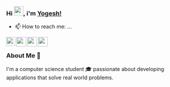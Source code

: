 ### Hi <img src="https://github.com/TheDudeThatCode/TheDudeThatCode/blob/master/Assets/Hi.gif" width="25px">, i'm [Yogesh!](https://yogeshbhardwaj.herokuapp.com/)

- 📫 How to reach me: ...
<a href="https://www.linkedin.com/in/yogesh-bhardwaj-61a005157/">
  <img align="left" width="24px" src="https://cdn.jsdelivr.net/npm/simple-icons@v3/icons/linkedin.svg"  />
</a>
<a href="https://twitter.com/impirios">
  <img align="left" width="26px" src="https://cdn.jsdelivr.net/npm/simple-icons@v3/icons/twitter.svg" />
</a>
<a href="mailto:yb2112001@gmail.com">
  <img align="left" width="26px" src="https://cdn.jsdelivr.net/npm/simple-icons@v3/icons/gmail.svg" />
</a>
<a href="https://stackoverflow.com/users/10478788/impirios">
  <img align="left" width="26px" src="https://cdn.jsdelivr.net/npm/simple-icons@3.13.0/icons/stackoverflow.svg" />
</a>

<br />

### About Me 🚀
I'm a computer science student 🎓 passionate about developing applications that solve real world problems.
<!--
**impirios/impirios** is a ✨ _special_ ✨ repository because its `README.md` (this file) appears on your GitHub profile.

Here are some ideas to get you started:

- 🔭 I’m currently working on ...
- 🌱 I’m currently learning ...
- 👯 I’m looking to collaborate on ...
- 🤔 I’m looking for help with ...
- 💬 Ask me about ...
- 📫 How to reach me: ...
- 😄 Pronouns: ...
- ⚡ Fun fact: ...
-->
